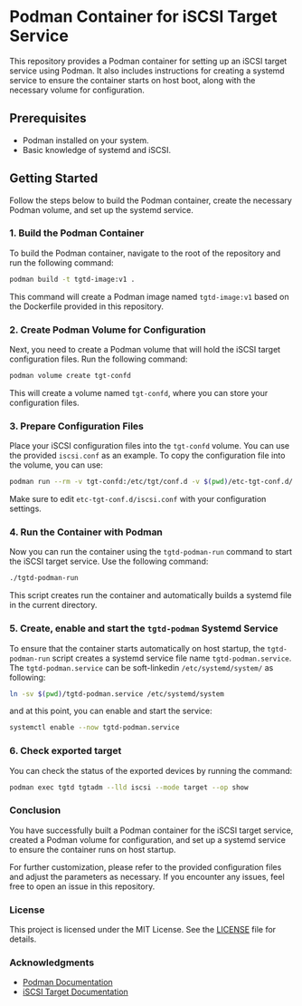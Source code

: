 # Podman Container for iSCSI Target Service

This repository provides a Podman container for setting up an iSCSI target service using Podman. It also includes instructions for creating a systemd service to ensure the container starts on host boot, along with the necessary volume for configuration.

## Prerequisites

- Podman installed on your system.
- Basic knowledge of systemd and iSCSI.

## Getting Started

Follow the steps below to build the Podman container, create the necessary Podman volume, and set up the systemd service.

### 1. Build the Podman Container

To build the Podman container, navigate to the root of the repository and run the following command:

```bash
podman build -t tgtd-image:v1 .
```

This command will create a Podman image named `tgtd-image:v1` based on the Dockerfile provided in this repository.

### 2. Create Podman Volume for Configuration

Next, you need to create a Podman volume that will hold the iSCSI target configuration files. Run the following command:

```bash
podman volume create tgt-confd
```

This will create a volume named `tgt-confd`, where you can store your configuration files.

### 3. Prepare Configuration Files

Place your iSCSI configuration files into the `tgt-confd` volume. You can use the provided `iscsi.conf` as an example. To copy the configuration file into the volume, you can use:

```bash
podman run --rm -v tgt-confd:/etc/tgt/conf.d -v $(pwd)/etc-tgt-conf.d/:/mnt tgtd-image:v1 /bin/bash -c "[ ! -e /etc/tgt/conf.d/iscsi.conf ] && cp -v /mnt/iscsi.conf /etc/tgt/conf.d/iscsi.conf"
```

Make sure to edit `etc-tgt-conf.d/iscsi.conf` with your configuration settings.

### 4. Run the Container with Podman

Now you can run the container using the `tgtd-podman-run` command to start the iSCSI target service. Use the following command:

```bash
./tgtd-podman-run
```

This script creates run the container and automatically builds a systemd file in the current directory.

### 5. Create, enable and start the `tgtd-podman` Systemd Service

To ensure that the container starts automatically on host startup, the `tgtd-podman-run` script creates a systemd service file name `tgtd-podman.service`.
The `tgtd-podman.service` can be soft-linkedin `/etc/systemd/system/` as following:

```bash
ln -sv $(pwd)/tgtd-podman.service /etc/systemd/system
```

and at this point, you can enable and start the service:

```bash
systemctl enable --now tgtd-podman.service
```

### 6. Check exported target

You can check the status of the exported devices by running the command:

```bash
podman exec tgtd tgtadm --lld iscsi --mode target --op show
```

### Conclusion

You have successfully built a Podman container for the iSCSI target service, created a Podman volume for configuration, and set up a systemd service to ensure the container runs on host startup.

For further customization, please refer to the provided configuration files and adjust the parameters as necessary. If you encounter any issues, feel free to open an issue in this repository.

### License

This project is licensed under the MIT License. See the [LICENSE](LICENSE) file for details.

### Acknowledgments

- [Podman Documentation](https://podman.io/)
- [iSCSI Target Documentation](https://www.iscsi.org/)
